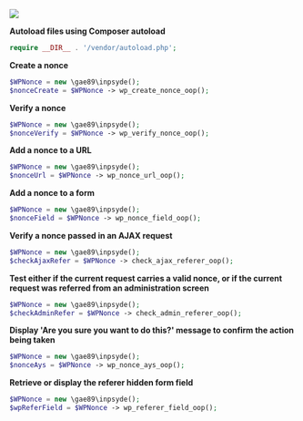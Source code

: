 [![](https://i.imgur.com/UgKXsjj.png)](https://i.imgur.com/UgKXsjj.png)


**Autoload files using Composer autoload**
```php
require __DIR__ . '/vendor/autoload.php';
```

**Create a nonce**
```php
$WPNonce = new \gae89\inpsyde();
$nonceCreate = $WPNonce -> wp_create_nonce_oop();
```

**Verify a nonce**
```php
$WPNonce = new \gae89\inpsyde();
$nonceVerify = $WPNonce -> wp_verify_nonce_oop();
```

**Add a nonce to a URL**
```php
$WPNonce = new \gae89\inpsyde();
$nonceUrl = $WPNonce -> wp_nonce_url_oop();
```


**Add a nonce to a form**
```php
$WPNonce = new \gae89\inpsyde();
$nonceField = $WPNonce -> wp_nonce_field_oop();
```

**Verify a nonce passed in an AJAX request**
```php
$WPNonce = new \gae89\inpsyde();
$checkAjaxRefer = $WPNonce -> check_ajax_referer_oop();
```

**Test either if the current request carries a valid nonce, or if the current request was referred from an administration screen**
```php
$WPNonce = new \gae89\inpsyde();
$checkAdminRefer = $WPNonce -> check_admin_referer_oop();
```

**Display 'Are you sure you want to do this?' message to confirm the action being taken**
```php
$WPNonce = new \gae89\inpsyde();
$nonceAys = $WPNonce -> wp_nonce_ays_oop();
```

**Retrieve or display the referer hidden form field**
```php
$WPNonce = new \gae89\inpsyde();
$wpReferField = $WPNonce -> wp_referer_field_oop();
```
